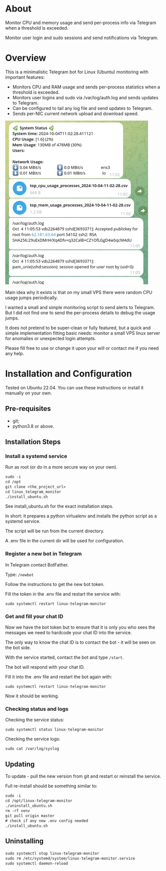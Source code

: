 # About
Monitor CPU and memory usage and send per-process info via Telegram when a threshold is exceeded.

Monitor user login and sudo sessions and send notifications via Telegram.

# Overview

This is a minimalistic Telegram bot for Linux (Ubuntu) monitoring with important features:
- Monitors CPU and RAM usage and sends per-process statistics when a threshold is exceeded. 
- Monitors user logins and sudo via /var/log/auth.log and sends updates to Telegram.
- Can be configured to tail any log file and send updates to Telegram.
- Sends per-NIC current network upload and download speed.

![Screenshot](img.png)

Main idea why it exists is that on my small VPS there were random CPU
usage jumps periodically.

I wanted a small and simple monitoring script to send alerts to Telegram.
But I did not find one to send the per-process details to debug the usage jumps.

It does not pretend to be super-clean or fully featured, but a quick and simple 
implementation fitting basic needs: monitor a small VPS linux server for anomalies
or unexpected login attempts.

Please fill free to use or change it upon your will or contact me if you need any help.

# Installation and Configuration

Tested on Ubuntu 22.04.
You can use these instructions or install it manually on your own.

## Pre-requisites
- git;
- python3.8 or above.


## Installation Steps

### Install a systemd service
Run as root (or do in a more secure way on your own).

```shell
sudo -i
cd /opt
git clone <the_project_url>
cd linux_telegram_monitor
./install_ubuntu.sh
```

See install_ubuntu.sh for the exact installation steps.

In short: it prepares a python virtualenv and installs the python
script as a systemd service. 

The script will be run from the current directory.

A .env file in the current dir will be used for configuration.

### Register a new bot in Telegram
In Telegram contact BotFather.

Type: `/newbot`

Follow the instructions to get the new bot token.

Fill the token in the .env file and restart the service with:
```shell
sudo systemctl restart linux-telegram-monitor
```

### Get and fill your chat ID
Now we have the bot token but to ensure that it is only you 
who sees the messages we need to hardcode your chat ID into the service.

The only way to know the chat ID is to contact the bot - it
will be seen on the bot side.

With the service started, contact the bot and type `/start`.

The bot will respond with your chat ID.

Fill it into the .env file and restart the bot again with:
```shell
sudo systemctl restart linux-telegram-monitor
```

Now it should be working.

### Checking status and logs
Checking the service status:
```shell
sudo systemctl status linux-telegram-monitor 
```

Checking the service logs:
```shell
sudo cat /var/log/syslog
```

## Updating

To update - pull the new version from git
and restart or reinstall the service.


Full re-install should be something similar to:
```shell
sudo -i
cd /opt/linux-telegram-monitor
./uninstall_ubuntu.sh
rm -rf venv
git pull origin master
# check if any new .env config needed
./install_ubuntu.sh
```

## Uninstalling

```shell
sudo systemctl stop linux-telegram-monitor
sudo rm /etc/systemd/system/linux-telegram-monitor.service
sudo systemctl daemon-reload
```